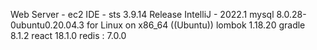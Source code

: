 Web Server - ec2 
IDE - sts 3.9.14 Release 
IntelliJ - 2022.1
mysql 8.0.28-0ubuntu0.20.04.3 for Linux on x86_64 ((Ubuntu)) 
lombok 1.18.20 
gradle 8.1.2
react 18.1.0
redis : 7.0.0
